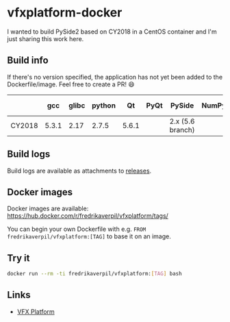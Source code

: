 # vfxplatform-docker

I wanted to build PySide2 based on CY2018 in a CentOS container and I'm just sharing this work here.


## Build info

If there's no version specified, the application has not yet been added to the Dockerfile/image. Feel free to create a PR! :smile:


|        | gcc   | glibc | python | Qt    | PyQt | PySide           | NumPy | OpenEXR | Ptex | OpenSubdiv | OpenVDB | Alembic | FBX | OpenColorIO | ACES | Boost | Intel TBB | Intel MKL | C++ API/SDK |
| ------ | ----- | ----- | ------ | ----- | ---- | ---------------- | ----- | ------- | ---- | ---------- | ------- | ------- | --- | ----------- | ---- | ----- | --------- | --------- | ----------- |
| CY2018 | 5.3.1 | 2.17  | 2.7.5  | 5.6.1 |      | 2.x (5.6 branch) |       |         |      |            |         |         |     |             |      |       |           |           |             |


## Build logs

Build logs are available as attachments to [releases](https://github.com/fredrikaverpil/vfxplatform-docker/releases).


## Docker images

Docker images are available: https://hub.docker.com/r/fredrikaverpil/vfxplatform/tags/

You can begin your own Dockerfile with e.g. `FROM fredrikaverpil/vfxplatform:[TAG]` to base it on an image.


## Try it

```bash
docker run --rm -ti fredrikaverpil/vfxplatform:[TAG] bash
```


## Links

* [VFX Platform](http://www.vfxplatform.com)
